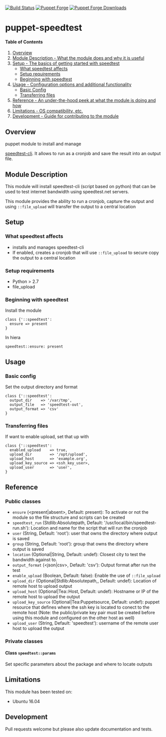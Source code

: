 [![Build Status](https://travis-ci.org/icann-dns/puppet-speedtest.svg?branch=master)](https://travis-ci.org/icann-dns/puppet-speedtest)
[![Puppet Forge](https://img.shields.io/puppetforge/v/icann/speedtest.svg?maxAge=2592000)](https://forge.puppet.com/icann/dns)
[![Puppet Forge Downloads](https://img.shields.io/puppetforge/dt/icann/speedtest.svg?maxAge=2592000)](https://forge.puppet.com/icann/dns)
# puppet-speedtest

#### Table of Contents

1. [Overview](#overview)
2. [Module Description - What the module does and why it is useful](#module-description)
3. [Setup - The basics of getting started with speedtest](#setup)
    * [What speedtest affects](#what-speedtest-affects)
    * [Setup requirements](#setup-requirements)
    * [Beginning with speedtest](#beginning-with-speedtest)
4. [Usage - Configuration options and additional functionality](#usage)
    * [Basic Config](#basic-config)
    * [Transferring files](#transferring-files)
5. [Reference - An under-the-hood peek at what the module is doing and how](#reference)
5. [Limitations - OS compatibility, etc.](#limitations)
6. [Development - Guide for contributing to the module](#development)


## Overview
puppet module to install and manage

[speedtest-cli](https://github.com/sivel/speedtest-cli). It allows to
run as a cronjob and save the result into an output file.

## Module Description

This module will install speedtest-cli (script based on python) that
can be used to test internet bandwidth using speedtest.net servers.

This module provides the ability to run a cronjob, capture the
output and using `::file_upload` will transfer the output to a central
location

## Setup

### What speedtest affects

* installs and manages speedtest-cli
* If enabled, creates a cronjob that will use `::file_upload` to secure copy the output to a central location


### Setup requirements

* Python > 2.7
* file_upload


### Beginning with speedtest

Install the module

```puppet
class {'::speedtest':
  ensure => present
}
```

In hiera

```puppet
speedtest::ensure: present
```

## Usage

### Basic config

Set the output directory and format

```puppet
class {'::speedtest':
  output_dir    => '/var/tmp',
  output_file   => 'speedtest-out',
  output_format => 'csv'
}
```

### Transferring files

If want to enable upload, set that up with

```puppet
class {'::speedtest':
  enabled_upload    => true,
  upload_dir        => '/opt/upload',
  upload_host       => 'example.org',
  upload_key_source => <ssh_key_user>,
  upload_user       => 'user',
}
```

## Reference

### Public classes

* `ensure` (<present|absent>, Default: present): To activate or not the module so the file structure and scripts can be created
* `speedtest_run` (Stdlib:Absolutepath, Default:
'/usr/local/bin/speedtest-run.sh'): Location and name for the script that will run the cronjob
* `user` (String, Default: 'root'): user that owns the directory where output is saved
* `group` (String, Default: 'root'): group that owns the directory where output is saved
* `location` (Optional|String, Default: undef): Closest city to test the bandwidth against to.
* `output_format` (<json|csv>, Default: 'csv'): Output format after run the test
* `enable_upload` (Boolean, Default: false): Enable the use of `::file_upload`
* `upload_dir` (Optional|Stdlib:Absolutepath,, Default: undef): Location of remote host to upload output
* `upload_host` (Optional|Tea::Host, Default: undef): Hostname or IP of the remote host to upload the output
* `upload_key_source` (Optional|Tea:Puppetsource, Default: undef): puppet resource that defines where the ssh key is located to conect to the remote host (Note: the public/private key pair must be created before using this module and configured on the other host as well)
* `upload_user` (String, Default: 'speedtest'): username of the remote user host to upload the output

### Private classes

#### Class `speedtest::params`

Set specific parameters about the package and where to locate outputs


## Limitations

This module has been tested on:

* Ubuntu 16.04

## Development

Pull requests welcome but please also update documentation and tests.
